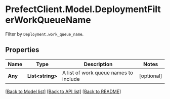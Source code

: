 # PrefectClient.Model.DeploymentFilterWorkQueueName
Filter by `Deployment.work_queue_name`.

## Properties

Name | Type | Description | Notes
------------ | ------------- | ------------- | -------------
**Any** | **List&lt;string&gt;** | A list of work queue names to include | [optional] 

[[Back to Model list]](../README.md#documentation-for-models) [[Back to API list]](../README.md#documentation-for-api-endpoints) [[Back to README]](../README.md)

